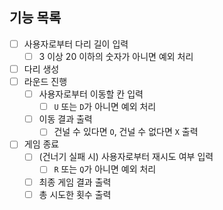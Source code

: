 ## 기능 목록

- [ ] 사용자로부터 다리 길이 입력
  - [ ] 3 이상 20 이하의 숫자가 아니면 예외 처리
- [ ] 다리 생성
- [ ] 라운드 진행
  - [ ] 사용자로부터 이동할 칸 입력
    - [ ] `U` 또는 `D`가 아니면 예외 처리
  - [ ] 이동 결과 출력
    - [ ] 건널 수 있다면 `O`, 건널 수 없다면 `X` 출력
- [ ] 게임 종료
  - [ ] (건너기 실패 시) 사용자로부터 재시도 여부 입력
    - [ ] `R` 또는 `Q`가 아니면 예외 처리
  - [ ] 최종 게임 결과 출력
  - [ ] 총 시도한 횟수 출력
